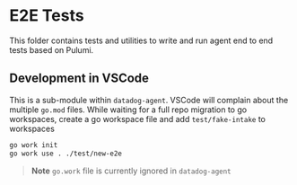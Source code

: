 # E2E Tests

This folder contains tests and utilities to write and run agent end to end tests based on Pulumi.

## Development in VSCode

This is a sub-module within `datadog-agent`. VSCode will complain about the multiple `go.mod` files. While waiting for a full repo migration to go workspaces, create a go workspace file and add `test/fake-intake` to workspaces

```bash
go work init
go work use . ./test/new-e2e
```

> **Note**
> `go.work` file is currently ignored in `datadog-agent`
